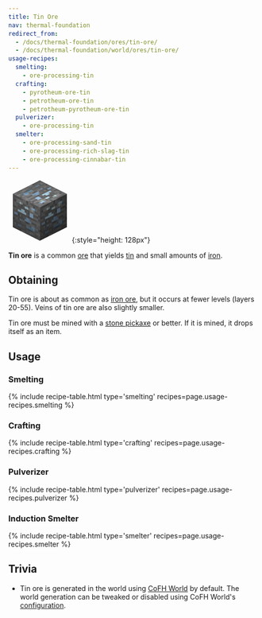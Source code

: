 ```yaml
---
title: Tin Ore
nav: thermal-foundation
redirect_from:
  - /docs/thermal-foundation/ores/tin-ore/
  - /docs/thermal-foundation/world/ores/tin-ore/
usage-recipes:
  smelting:
    - ore-processing-tin
  crafting:
    - pyrotheum-ore-tin
    - petrotheum-ore-tin
    - petrotheum-pyrotheum-ore-tin
  pulverizer:
    - ore-processing-tin
  smelter:
    - ore-processing-sand-tin
    - ore-processing-rich-slag-tin
    - ore-processing-cinnabar-tin
---
```


![Tin ore](/assets/images/thermal-foundation/ore-tin.png){:style="height: 128px"}


**Tin ore** is a common [ore](https://minecraft.gamepedia.com/Ore) that yields
[tin](/docs/tin-ingot/) and small amounts of
[iron](https://minecraft.gamepedia.com/Iron_Ingot).


Obtaining
---------

Tin ore is about as common as [iron
ore](https://minecraft.gamepedia.com/Iron_Ore), but it occurs at fewer levels
(layers 20-55). Veins of tin ore are also slightly smaller.

Tin ore must be mined with a [stone
pickaxe](https://minecraft.gamepedia.com/Pickaxe) or better. If it is mined, it
drops itself as an item.


Usage
-----

### Smelting
{% include recipe-table.html type='smelting' recipes=page.usage-recipes.smelting %}

### Crafting
{% include recipe-table.html type='crafting' recipes=page.usage-recipes.crafting %}

### Pulverizer
{% include recipe-table.html type='pulverizer' recipes=page.usage-recipes.pulverizer %}

### Induction Smelter
{% include recipe-table.html type='smelter' recipes=page.usage-recipes.smelter %}


Trivia
------

* Tin ore is generated in the world using [CoFH World](/docs/cofh-world/) by
  default. The world generation can be tweaked or disabled using CoFH World's
  [configuration](/docs/world-generator-configuration/).

